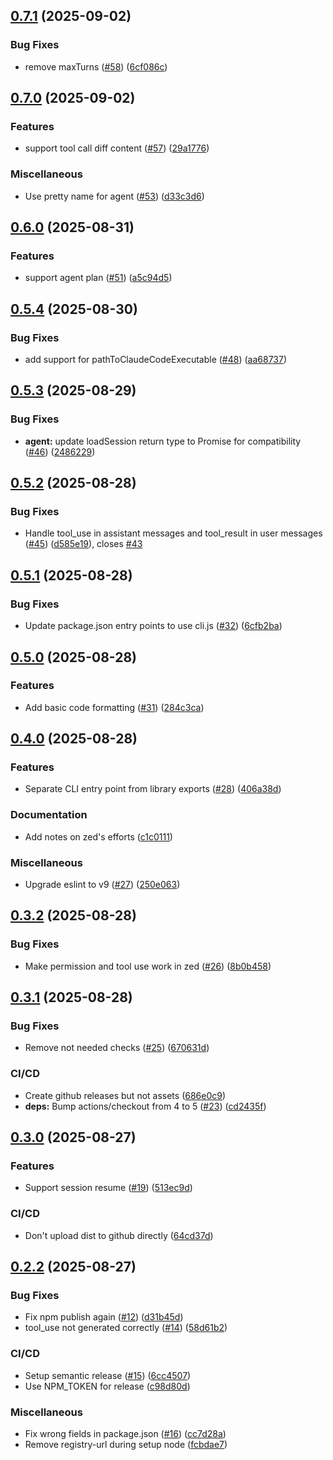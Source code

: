 ## [0.7.1](https://github.com/xuanwo/acp-claude-code/compare/v0.7.0...v0.7.1) (2025-09-02)

### Bug Fixes

* remove maxTurns ([#58](https://github.com/xuanwo/acp-claude-code/issues/58)) ([6cf086c](https://github.com/xuanwo/acp-claude-code/commit/6cf086ce51520f31c0db91f0f9927c28f690f7d7))

## [0.7.0](https://github.com/xuanwo/acp-claude-code/compare/v0.6.0...v0.7.0) (2025-09-02)

### Features

* support tool call diff content ([#57](https://github.com/xuanwo/acp-claude-code/issues/57)) ([29a1776](https://github.com/xuanwo/acp-claude-code/commit/29a1776e4f4f0065467562ed90bbb266e9c72da8))

### Miscellaneous

* Use pretty name for agent ([#53](https://github.com/xuanwo/acp-claude-code/issues/53)) ([d33c3d6](https://github.com/xuanwo/acp-claude-code/commit/d33c3d653b68f75e5f74bf238b29f905c14f1bf8))

## [0.6.0](https://github.com/xuanwo/acp-claude-code/compare/v0.5.4...v0.6.0) (2025-08-31)

### Features

* support agent plan ([#51](https://github.com/xuanwo/acp-claude-code/issues/51)) ([a5c94d5](https://github.com/xuanwo/acp-claude-code/commit/a5c94d5e91cd35d1b9878ba8c0a7a6065c83faa4))

## [0.5.4](https://github.com/xuanwo/acp-claude-code/compare/v0.5.3...v0.5.4) (2025-08-30)

### Bug Fixes

* add support for pathToClaudeCodeExecutable ([#48](https://github.com/xuanwo/acp-claude-code/issues/48)) ([aa68737](https://github.com/xuanwo/acp-claude-code/commit/aa68737d3b65bbabcb8af8807d4302707cd09ccc))

## [0.5.3](https://github.com/xuanwo/acp-claude-code/compare/v0.5.2...v0.5.3) (2025-08-29)

### Bug Fixes

* **agent:** update loadSession return type to Promise<void> for compatibility ([#46](https://github.com/xuanwo/acp-claude-code/issues/46)) ([2486229](https://github.com/xuanwo/acp-claude-code/commit/248622985953ec3813c65ea628dc375ff3e28190))

## [0.5.2](https://github.com/xuanwo/acp-claude-code/compare/v0.5.1...v0.5.2) (2025-08-28)

### Bug Fixes

* Handle tool_use in assistant messages and tool_result in user messages ([#45](https://github.com/xuanwo/acp-claude-code/issues/45)) ([d585e19](https://github.com/xuanwo/acp-claude-code/commit/d585e19516a13e406c4316d3ce4b7ac7d55e133f)), closes [#43](https://github.com/xuanwo/acp-claude-code/issues/43)

## [0.5.1](https://github.com/xuanwo/acp-claude-code/compare/v0.5.0...v0.5.1) (2025-08-28)

### Bug Fixes

* Update package.json entry points to use cli.js ([#32](https://github.com/xuanwo/acp-claude-code/issues/32)) ([6cfb2ba](https://github.com/xuanwo/acp-claude-code/commit/6cfb2ba84fead04a37d9fe0d7e7f062429adad08))

## [0.5.0](https://github.com/xuanwo/acp-claude-code/compare/v0.4.0...v0.5.0) (2025-08-28)

### Features

* Add basic code formatting ([#31](https://github.com/xuanwo/acp-claude-code/issues/31)) ([284c3ca](https://github.com/xuanwo/acp-claude-code/commit/284c3ca73356ffde1c7293dba715ac6d03433ef2))

## [0.4.0](https://github.com/xuanwo/acp-claude-code/compare/v0.3.2...v0.4.0) (2025-08-28)

### Features

- Separate CLI entry point from library exports ([#28](https://github.com/xuanwo/acp-claude-code/issues/28)) ([406a38d](https://github.com/xuanwo/acp-claude-code/commit/406a38d3c56754dd45468247a2d35a9c2e070540))

### Documentation

- Add notes on zed's efforts ([c1c0111](https://github.com/xuanwo/acp-claude-code/commit/c1c0111d0fc65ec972a6e3993c405acf116fb23d))

### Miscellaneous

- Upgrade eslint to v9 ([#27](https://github.com/xuanwo/acp-claude-code/issues/27)) ([250e063](https://github.com/xuanwo/acp-claude-code/commit/250e063c4a04de408d1eafc201631602793f6298))

## [0.3.2](https://github.com/xuanwo/acp-claude-code/compare/v0.3.1...v0.3.2) (2025-08-28)

### Bug Fixes

- Make permission and tool use work in zed ([#26](https://github.com/xuanwo/acp-claude-code/issues/26)) ([8b0b458](https://github.com/xuanwo/acp-claude-code/commit/8b0b45852092c2f7b9af6344011a856ee7f7a6d6))

## [0.3.1](https://github.com/xuanwo/acp-claude-code/compare/v0.3.0...v0.3.1) (2025-08-28)

### Bug Fixes

- Remove not needed checks ([#25](https://github.com/xuanwo/acp-claude-code/issues/25)) ([670631d](https://github.com/xuanwo/acp-claude-code/commit/670631debf8ecbdc33957003add12956dc7aa329))

### CI/CD

- Create github releases but not assets ([686e0c9](https://github.com/xuanwo/acp-claude-code/commit/686e0c9606ab3a5d722dc85d79ea2cd83ae305eb))
- **deps:** Bump actions/checkout from 4 to 5 ([#23](https://github.com/xuanwo/acp-claude-code/issues/23)) ([cd2435f](https://github.com/xuanwo/acp-claude-code/commit/cd2435f2467ca312680590f08638540ae432d32e))

## [0.3.0](https://github.com/xuanwo/acp-claude-code/compare/v0.2.2...v0.3.0) (2025-08-27)

### Features

- Support session resume ([#19](https://github.com/xuanwo/acp-claude-code/issues/19)) ([513ec9d](https://github.com/xuanwo/acp-claude-code/commit/513ec9d719178eaf18184c586529f134d0140070))

### CI/CD

- Don't upload dist to github directly ([64cd37d](https://github.com/xuanwo/acp-claude-code/commit/64cd37df1065e880faff38c778aabbb25127b552))

## [0.2.2](https://github.com/xuanwo/acp-claude-code/compare/v0.2.1...v0.2.2) (2025-08-27)

### Bug Fixes

- Fix npm publish again ([#12](https://github.com/xuanwo/acp-claude-code/issues/12)) ([d31b45d](https://github.com/xuanwo/acp-claude-code/commit/d31b45d8bad7be0f602492e726f768157f108abc))
- tool_use not generated correctly ([#14](https://github.com/xuanwo/acp-claude-code/issues/14)) ([58d61b2](https://github.com/xuanwo/acp-claude-code/commit/58d61b2e07ba571c631e7fde5c278d91ea861512))

### CI/CD

- Setup semantic release ([#15](https://github.com/xuanwo/acp-claude-code/issues/15)) ([6cc4507](https://github.com/xuanwo/acp-claude-code/commit/6cc450732904d2fb4d96cd5d170ac4385688f104))
- Use NPM_TOKEN for release ([c98d80d](https://github.com/xuanwo/acp-claude-code/commit/c98d80d53b0ee43f774bc0c764c9bb692fc0b54f))

### Miscellaneous

- Fix wrong fields in package.json ([#16](https://github.com/xuanwo/acp-claude-code/issues/16)) ([cc7d28a](https://github.com/xuanwo/acp-claude-code/commit/cc7d28a7320f808e473826af0780ad730999cb97))
- Remove registry-url during setup node ([fcbdae7](https://github.com/xuanwo/acp-claude-code/commit/fcbdae7c5f9099b434e4b8a2cf0c65efe9b8192e))
